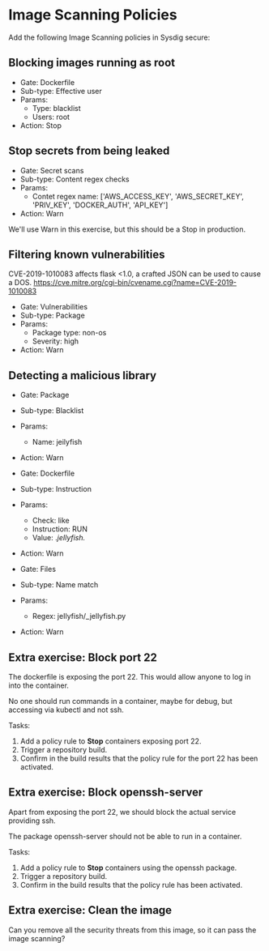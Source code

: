 # Image Scanning Policies

Add the following Image Scanning policies in Sysdig secure:


## Blocking images running as root

* Gate: Dockerfile
* Sub-type: Effective user
* Params:
  * Type: blacklist
  * Users: root
* Action: Stop


## Stop secrets from being leaked

* Gate: Secret scans
* Sub-type: Content regex checks
* Params:
  * Contet regex name: ['AWS_ACCESS_KEY', 'AWS_SECRET_KEY', 'PRIV_KEY', 'DOCKER_AUTH', 'API_KEY']
* Action: Warn

We'll use Warn in this exercise, but this should be a Stop in production.


## Filtering known vulnerabilities

CVE-2019-1010083 affects flask <1.0, a crafted JSON can be used to cause a DOS.
https://cve.mitre.org/cgi-bin/cvename.cgi?name=CVE-2019-1010083

* Gate: Vulnerabilities
* Sub-type: Package
* Params:
  * Package type: non-os
  * Severity: high
* Action: Warn


## Detecting a malicious library

* Gate: Package
* Sub-type: Blacklist
* Params:
  * Name: jeilyfish
* Action: Warn


* Gate: Dockerfile
* Sub-type: Instruction
* Params:
  * Check: like
  * Instruction: RUN
  * Value: .*jeIlyfish.*
* Action: Warn


* Gate: Files
* Sub-type: Name match
* Params:
  * Regex: jeIlyfish\/_jellyfish\.py
* Action: Warn


## Extra exercise: Block port 22

The dockerfile is exposing the port 22. This would allow anyone to log in into the container.

No one should run commands in a container, maybe for debug, but accessing via kubectl and not ssh.

Tasks:

1. Add a policy rule to **Stop** containers exposing port 22.
2. Trigger a repository build.
3. Confirm in the build results that the policy rule for the port 22 has been activated.


## Extra exercise: Block openssh-server

Apart from exposing the port 22, we should block the actual service providing ssh.

The package openssh-server should not be able to run in a container.

Tasks:

1. Add a policy rule to **Stop** containers using the openssh package.
2. Trigger a repository build.
3. Confirm in the build results that the policy rule has been activated.


## Extra exercise: Clean the image

Can you remove all the security threats from this image, so it can pass the image scanning?
